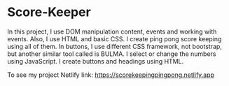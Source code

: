 # Score-Keeper
In this project, I use DOM manipulation content, events and working with events. Also, I use HTML and basic CSS. I create ping pong score keeping using all of them. In buttons, I use different CSS framework, not bootstrap, but another similar tool called is BULMA. I select or change the numbers using JavaScript. I create buttons and headings using HTML. 

To see my project
Netlify link: https://scorekeepingpingpong.netlify.app

